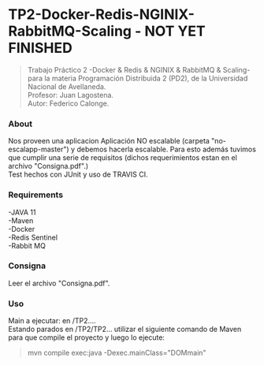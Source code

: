 # TP2-Docker-Redis-NGINIX-RabbitMQ-Scaling - NOT YET FINISHED

>Trabajo Práctico 2 -Docker & Redis & NGINIX & RabbitMQ & Scaling- para la materia Programación Distribuida 2 (PD2), de la Universidad Nacional de Avellaneda.  
>Profesor: Juan Lagostena.  
>Autor: Federico Calonge.  

### About
Nos proveen una aplicacion Aplicación NO escalable (carpeta "no-escalapp-master") y debemos hacerla escalable.
Para esto además tuvimos que cumplir una serie de requisitos (dichos requerimientos estan en el archivo "Consigna.pdf".)  
Test hechos con JUnit y uso de TRAVIS CI.  

### Requirements
-JAVA 11  
-Maven  
-Docker  
-Redis Sentinel  
-Rabbit MQ  

### Consigna
Leer el archivo "Consigna.pdf".  

### Uso
Main a ejecutar: en /TP2....  
Estando parados en /TP2/TP2... utilizar el siguiente comando de Maven para que compile el proyecto y luego lo ejecute:   
>mvn compile exec:java -Dexec.mainClass="DOMmain"

